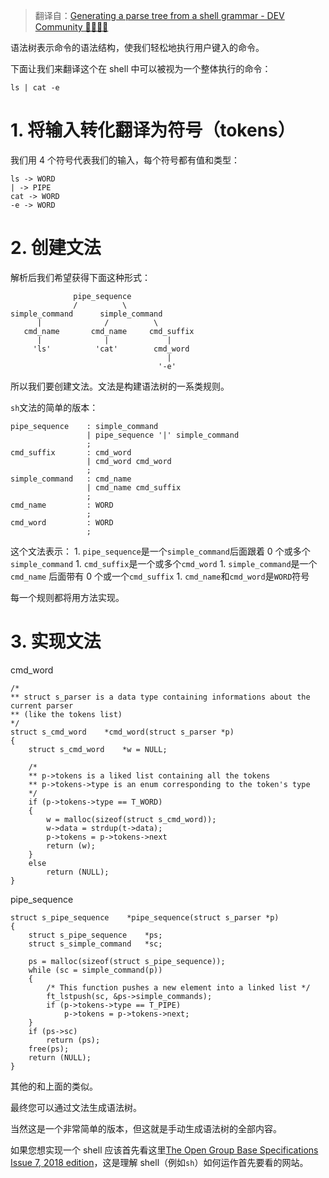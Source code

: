 > 翻译自：[Generating a parse tree from a shell grammar - DEV Community 👩‍💻👨‍💻](https://dev.to/oyagci/generating-a-parse-tree-from-a-shell-grammar-f1)

语法树表示命令的语法结构，使我们轻松地执行用户键入的命令。

下面让我们来翻译这个在 shell 中可以被视为一个整体执行的命令：

    ls | cat -e

# 1. 将输入转化翻译为符号（tokens）

我们用 4 个符号代表我们的输入，每个符号都有值和类型：

```text
ls -> WORD
| -> PIPE
cat -> WORD
-e -> WORD
```

# 2. 创建文法

解析后我们希望获得下面这种形式：

```text
              pipe_sequence
              /          \
simple_command      simple_command    
      |              /          \
   cmd_name       cmd_name     cmd_suffix
      |              |             |
     'ls'          'cat'        cmd_word
                                   |
                                 '-e'
```

所以我们要创建文法。文法是构建语法树的一系类规则。

`sh`文法的简单的版本：

```text
pipe_sequence    : simple_command
                 | pipe_sequence '|' simple_command
                 ;
cmd_suffix       : cmd_word
                 | cmd_word cmd_word
                 ;
simple_command   : cmd_name
                 | cmd_name cmd_suffix
                 ;
cmd_name         : WORD                   
                 ;
cmd_word         : WORD
                 ;
```

这个文法表示：
1\. `pipe_sequence`是一个`simple_command`后面跟着 0 个或多个`simple_command`
1\. `cmd_suffix`是一个或多个`cmd_word`
1\. `simple_command`是一个`cmd_name` 后面带有 0 个或一个`cmd_suffix`
1\. `cmd_name`和`cmd_word`是`WORD`符号

每一个规则都将用方法实现。

# 3. 实现文法

cmd_word

    /*
    ** struct s_parser is a data type containing informations about the current parser
    ** (like the tokens list)
    */
    struct s_cmd_word    *cmd_word(struct s_parser *p)
    {
        struct s_cmd_word    *w = NULL;

        /*
        ** p->tokens is a liked list containing all the tokens
        ** p->tokens->type is an enum corresponding to the token's type
        */
        if (p->tokens->type == T_WORD)
        {
            w = malloc(sizeof(struct s_cmd_word));
            w->data = strdup(t->data);
            p->tokens = p->tokens->next
            return (w);        
        }
        else
            return (NULL);
    }

pipe_sequence

    struct s_pipe_sequence    *pipe_sequence(struct s_parser *p)
    {
        struct s_pipe_sequence    *ps;
        struct s_simple_command   *sc;

        ps = malloc(sizeof(struct s_pipe_sequence));
        while (sc = simple_command(p))
        {
            /* This function pushes a new element into a linked list */
            ft_lstpush(sc, &ps->simple_commands);
            if (p->tokens->type == T_PIPE)
                p->tokens = p->tokens->next;
        }
        if (ps->sc)
            return (ps);
        free(ps);
        return (NULL);
    }

其他的和上面的类似。

最终您可以通过文法生成语法树。

当然这是一个非常简单的版本，但这就是手动生成语法树的全部内容。

如果您想实现一个 shell 应该首先看这里[The Open Group Base Specifications Issue 7, 2018 edition](http://pubs.opengroup.org/onlinepubs/9699919799/)，这是理解 shell（例如`sh`）如何运作首先要看的网站。
